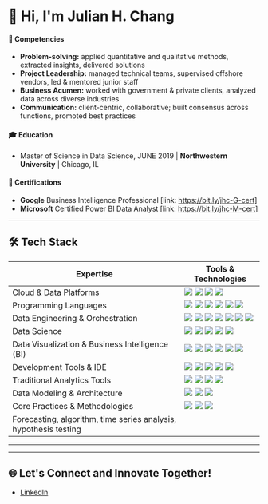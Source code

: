 # 👋 Hi, I'm Julian H. Chang
#### 🧩 Competencies

- **Problem-solving:** applied quantitative and qualitative methods, extracted insights, delivered solutions
- **Project Leadership:** managed technical teams, supervised offshore vendors, led & mentored junior staff
- **Business Acumen:** worked with government & private clients, analyzed data across diverse industries
- **Communication:** client-centric, collaborative; built consensus across functions, promoted best practices

#### 🎓 Education

- Master of Science in Data Science, JUNE 2019   |   **Northwestern University**   |   Chicago, IL

#### 📜 Certifications
- **Google** Business Intelligence Professional [link: https://bit.ly/jhc-G-cert]
- **Microsoft** Certified Power BI Data Analyst [link: https://bit.ly/jhc-M-cert]

---
## 🛠️ Tech Stack

| Expertise                          | Tools & Technologies                                                                                                                                                                                                                                                                                                                                                                                                                      |
| --------------------------------- | ----------------------------------------------------------------------------------------------------------------------------------------------------------------------------------------------------------------------------------------------------------------------------------------------------------------------------------------------------------------------------------------------------------------------------------------- |
| Cloud & Data Platforms | <!-- Amazon Web Services (AWS) --> <img src="https://img.shields.io/static/v1?label=&message=Amazon%20Web%20Services&color=FF9900&style=for-the-badge&messageColor=ffffff">  <!-- Microsoft Azure --><img src="https://img.shields.io/static/v1?label=&message=Microsoft%20Azure&color=0078D4&style=for-the-badge&messageColor=ffffff">  <!-- Databricks --><img src="https://img.shields.io/static/v1?label=&message=Databricks&color=FF3621&style=for-the-badge&messageColor=ffffff">  <!-- Snowflake --><img src="https://img.shields.io/static/v1?label=&message=Snowflake&color=29B5E8&style=for-the-badge&messageColor=ffffff">       |
| Programming Languages      | <!-- Python --><img src="https://img.shields.io/static/v1?label=&message=Python&color=3776AB&style=for-the-badge&messageColor=ffffff">  <!-- R --><img src="https://img.shields.io/static/v1?label=&message=R&color=276DC3&style=for-the-badge&messageColor=ffffff">  <!-- T-SQL --><img src="https://img.shields.io/static/v1?label=&message=T-SQL&color=CC2927&style=for-the-badge&messageColor=ffffff">  <!-- VBA --><img src="https://img.shields.io/static/v1?label=&message=VBA&color=217346&style=for-the-badge&messageColor=ffffff">  <!-- Apps Script --><img src="https://img.shields.io/static/v1?label=&message=Apps%20Script&color=4285F4&style=for-the-badge&messageColor=ffffff">  <!-- BigQuery --><img src="https://img.shields.io/static/v1?label=&message=BigQuery&color=4285F4&style=for-the-badge&messageColor=ffffff">                                                         |
| Data Engineering & Orchestration              | <!-- Apache Spark -->  <img src="https://img.shields.io/static/v1?label=&message=Apache%20Spark&color=E25A1C&style=for-the-badge&messageColor=ffffff">    <!-- Data Engineering -->  <img src="https://img.shields.io/static/v1?label=&message=Data%20Engineering&color=2E8B57&style=for-the-badge&messageColor=ffffff">    <!-- Data Factory (Azure) -->  <img src="https://img.shields.io/static/v1?label=&message=Data%20Factory&color=0078D4&style=for-the-badge&messageColor=ffffff">    <!-- PySpark -->  <img src="https://img.shields.io/static/v1?label=&message=PySpark&color=E25A1C&style=for-the-badge&messageColor=ffffff">    <!-- Spark SQL -->  <img src="https://img.shields.io/static/v1?label=&message=Spark%20SQL&color=E25A1C&style=for-the-badge&messageColor=ffffff">    <!-- CI/CD pipelines -->  <img src="https://img.shields.io/static/v1?label=&message=CI/CD%20Pipelines&color=2088FF&style=for-the-badge&messageColor=ffffff">    <!-- ETL/ELT best practices -->  <img src="https://img.shields.io/static/v1?label=&message=ETL/ELT%20Best%20Practices&color=6A5ACD&style=for-the-badge&messageColor=ffffff">                                                                                                              |
| Data Science              | <!-- Pandas -->  <img src="https://img.shields.io/static/v1?label=&message=Pandas&color=150458&style=for-the-badge&messageColor=ffffff">    <!-- NumPy -->  <img src="https://img.shields.io/static/v1?label=&message=NumPy&color=013243&style=for-the-badge&messageColor=ffffff">    <!-- Jupyter Notebook -->  <img src="https://img.shields.io/static/v1?label=&message=Jupyter%20Notebook&color=F37626&style=for-the-badge&messageColor=ffffff">    <!-- SciPy -->  <img src="https://img.shields.io/static/v1?label=&message=SciPy&color=8CAAE6&style=for-the-badge&messageColor=ffffff">    <!-- Scikit-learn -->  <img src="https://img.shields.io/static/v1?label=&message=Scikit-learn&color=F7931E&style=for-the-badge&messageColor=ffffff">                                                                                                                       |
| Data Visualization & Business Intelligence (BI)                | <!-- Power BI -->  <img src="https://img.shields.io/static/v1?label=&message=Power%20BI&color=F2C811&style=for-the-badge&messageColor=000000">    <!-- Tableau -->  <img src="https://img.shields.io/static/v1?label=&message=Tableau&color=E97627&style=for-the-badge&messageColor=ffffff">    <!-- Looker -->  <img src="https://img.shields.io/static/v1?label=&message=Looker&color=4285F4&style=for-the-badge&messageColor=ffffff">    <!-- Matplotlib -->  <img src="https://img.shields.io/static/v1?label=&message=Matplotlib&color=11557C&style=for-the-badge&messageColor=ffffff">    <!-- Seaborn -->  <img src="https://img.shields.io/static/v1?label=&message=Seaborn&color=388E3C&style=for-the-badge&messageColor=ffffff">    <!-- Storytelling with Data -->  <img src="https://img.shields.io/static/v1?label=&message=Storytelling%20with%20Data&color=9C27B0&style=for-the-badge&messageColor=ffffff">                                                                                                                         |
| Development Tools & IDE                |  <!-- Git -->  <img src="https://img.shields.io/static/v1?label=&message=Git&color=F05032&style=for-the-badge&messageColor=ffffff">    <!-- Visual Studio -->  <img src="https://img.shields.io/static/v1?label=&message=Visual%20Studio&color=5C2D91&style=for-the-badge&messageColor=ffffff">    <!-- VS Code -->  <img src="https://img.shields.io/static/v1?label=&message=VS%20Code&color=007ACC&style=for-the-badge&messageColor=ffffff">    <!-- Azure DevOps -->  <img src="https://img.shields.io/static/v1?label=&message=Azure%20DevOps&color=0078D4&style=for-the-badge&messageColor=ffffff">    <!-- Databricks Notebooks -->  <img src="https://img.shields.io/static/v1?label=&message=Databricks%20Notebooks&color=FF3621&style=for-the-badge&messageColor=ffffff">                                                                                                                    |
| Traditional Analytics Tools                |  <!-- MS Excel -->  <img src="https://img.shields.io/static/v1?label=&message=MS%20Excel&color=217346&style=for-the-badge&messageColor=ffffff">    <!-- Power Query -->  <img src="https://img.shields.io/static/v1?label=&message=Power%20Query&color=F2C811&style=for-the-badge&messageColor=000000">    <!-- Pivot Tables -->  <img src="https://img.shields.io/static/v1?label=&message=Pivot%20Tables&color=217346&style=for-the-badge&messageColor=ffffff">    <!-- DAX (Data Analysis Expressions) -->  <img src="https://img.shields.io/static/v1?label=&message=DAX&color=F2C811&style=for-the-badge&messageColor=000000">                                                                                                                    |
| Data Modeling & Architecture                |  <!-- Dimensional modeling -->  <img src="https://img.shields.io/static/v1?label=&message=Dimensional%20Modeling&color=4A90E2&style=for-the-badge&messageColor=ffffff">    <!-- Star schema -->  <img src="https://img.shields.io/static/v1?label=&message=Star%20Schema&color=6B73FF&style=for-the-badge&messageColor=ffffff">    <!-- Data warehousing concepts -->  <img src="https://img.shields.io/static/v1?label=&message=Data%20Warehousing%20Concepts&color=1F4E79&style=for-the-badge&messageColor=ffffff">                                                                                                                    |
| Core Practices & Methodologies      |  <!-- Agile/Scrum -->  <img src="https://img.shields.io/static/v1?label=&message=Agile/Scrum&color=0052CC&style=for-the-badge&messageColor=ffffff">    <!-- Data Governance -->  <img src="https://img.shields.io/static/v1?label=&message=Data%20Governance&color=8E44AD&style=for-the-badge&messageColor=ffffff">    <!-- Data Quality Frameworks -->  <img src="https://img.shields.io/static/v1?label=&message=Data%20Quality%20Frameworks&color=E74C3C&style=for-the-badge&messageColor=ffffff">    
| Forecasting, algorithm, time series analysis, hypothesis testing      |     
---

---
## 🌐 Let's Connect and Innovate Together!

- [LinkedIn](your-linkedin-url)
